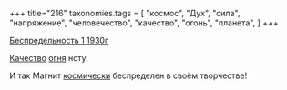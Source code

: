 +++
title="216"
taxonomies.tags = [
 "космос",
 "Дух",
 "сила",
 "напряжение",
 "человечество",
 "качество",
 "огонь",
 "планета",
]
+++

[Беспредельность 1 1930г](/agni/1930)

[Качество](/tags/качество) [огня](/tags/космос) ноту.   

И так Магнит [космически](/tags/космос) беспределен в своём творчестве!